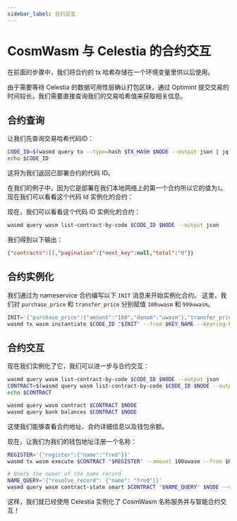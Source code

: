 ```yaml
---
sidebar_label: 合约交互
---
```


# CosmWasm 与 Celestia 的合约交互
<!-- markdownlint-disable MD013 -->

在前面的步骤中，我们将合约的 tx 哈希存储在一个环境变量里供以后使用。

由于需要等待 Celestia 的数据可用性层确认打包区块，通过 Optimint 提交交易的时间较长，我们需要直接查询我们的交易哈希值来获取相关信息。

## 合约查询

让我们先查询交易哈希代码ID：

```sh
CODE_ID=$(wasmd query tx --type=hash $TX_HASH $NODE --output json | jq -r '.logs[0].events[-1].attributes[0].value')
echo $CODE_ID
```

这将为我们返回已部署合约的代码 ID。

在我们的例子中，因为它是部署在我们本地网络上的第一个合约所以它的值为`1`。现在我们可以看看这个代码 Id 实例化的合约：

现在，我们可以看看这个代码 ID 实例化的合约：

```sh
wasmd query wasm list-contract-by-code $CODE_ID $NODE --output json
```

我们得到以下输出：

```json
{"contracts":[],"pagination":{"next_key":null,"total":"0"}}
```

## 合约实例化

我们通过为 nameservice 合约编写以下 `INIT` 消息来开始实例化合约。 这里，我们对 `purchase_price` 和 `transfer_price` 分别赋值 `100uwasm` 和 `999uwasm`。

```sh
INIT='{"purchase_price":{"amount":"100","denom":"uwasm"},"transfer_price":{"amount":"999","denom":"uwasm"}}'
wasmd tx wasm instantiate $CODE_ID "$INIT" --from $KEY_NAME --keyring-backend test --label "name service" $TXFLAG -y --no-admin
```

## 合约交互

现在我们实例化了它，我们可以进一步与合约交互：

```sh
wasmd query wasm list-contract-by-code $CODE_ID $NODE --output json
CONTRACT=$(wasmd query wasm list-contract-by-code $CODE_ID $NODE --output json | jq -r '.contracts[-1]')
echo $CONTRACT

wasmd query wasm contract $CONTRACT $NODE
wasmd query bank balances $CONTRACT $NODE
```

这使我们能够查看合约地址、合约详细信息以及钱包余额。

现在，让我们为我们的钱包地址注册一个名称：

```sh
REGISTER='{"register":{"name":"fred"}}'
wasmd tx wasm execute $CONTRACT "$REGISTER" --amount 100uwasm --from $KEY_NAME $TXFLAG -y

# Query the owner of the name record
NAME_QUERY='{"resolve_record": {"name": "fred"}}'
wasmd query wasm contract-state smart $CONTRACT "$NAME_QUERY" $NODE --output json
```

这样，我们就已经使用 Celestia 实例化了 CosmWasm 名称服务并与智能合约交互！
